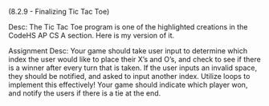 (8.2.9 - Finalizing Tic Tac Toe)

Desc:
The Tic Tac Toe program is one of the highlighted creations in the CodeHS AP CS A section. Here is my version of it.

Assignment Desc:
Your game should take user input to determine which index the user would like to place their X’s and O’s, and check to see if there is a winner after every turn that is taken. If the user inputs an invalid space, they should be notified, and asked to input another index. Utilize loops to implement this effectively!
Your game should indicate which player won, and notify the users if there is a tie at the end.
